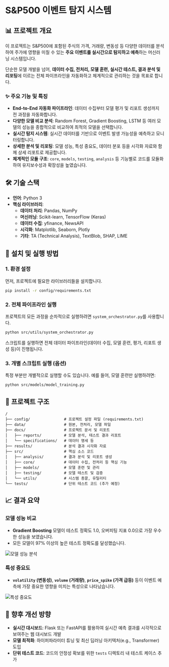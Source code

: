 # S&P500 이벤트 탐지 시스템

## 📊 프로젝트 개요

이 프로젝트는 S&P500에 포함된 주식의 가격, 거래량, 변동성 등 다양한 데이터를 분석하여 주가에 영향을 미칠 수 있는 **주요 이벤트를 실시간으로 탐지하고 예측**하는 머신러닝 시스템입니다.

단순한 모델 개발을 넘어, **데이터 수집, 전처리, 모델 훈련, 실시간 테스트, 결과 분석 및 리포팅**에 이르는 전체 파이프라인을 자동화하고 체계적으로 관리하는 것을 목표로 합니다.

### ✨ 주요 기능 및 특징

- **End-to-End 자동화 파이프라인**: 데이터 수집부터 모델 평가 및 리포트 생성까지 전 과정을 자동화합니다.
- **다양한 모델 비교 분석**: Random Forest, Gradient Boosting, LSTM 등 여러 모델의 성능을 종합적으로 비교하여 최적의 모델을 선택합니다.
- **실시간 탐지 시스템**: 실시간 데이터를 기반으로 이벤트 발생 가능성을 예측하고 모니터링합니다.
- **상세한 분석 및 리포팅**: 모델 성능, 특성 중요도, 데이터 분포 등을 시각화 자료와 함께 상세 리포트로 제공합니다.
- **체계적인 모듈 구조**: `core`, `models`, `testing`, `analysis` 등 기능별로 코드를 모듈화하여 유지보수성과 확장성을 높였습니다.

## 🛠️ 기술 스택

- **언어**: Python 3
- **핵심 라이브러리**:
  - **데이터 처리**: Pandas, NumPy
  - **머신러닝**: Scikit-learn, TensorFlow (Keras)
  - **데이터 수집**: yfinance, NewsAPI
  - **시각화**: Matplotlib, Seaborn, Plotly
  - **기타**: TA (Technical Analysis), TextBlob, SHAP, LIME

## 🚀 설치 및 실행 방법

### 1. 환경 설정

먼저, 프로젝트에 필요한 라이브러리들을 설치합니다.

```bash
pip install -r config/requirements.txt
```

### 2. 전체 파이프라인 실행

프로젝트의 모든 과정을 순차적으로 실행하려면 `system_orchestrator.py`를 사용합니다.

```bash
python src/utils/system_orchestrator.py
```

스크립트를 실행하면 전체 데이터 파이프라인(데이터 수집, 모델 훈련, 평가, 리포트 생성 등)이 진행됩니다.

### 3. 개별 스크립트 실행 (옵션)

특정 부분만 개별적으로 실행할 수도 있습니다. 예를 들어, 모델 훈련만 실행하려면:

```bash
python src/models/model_training.py
```

## 📂 프로젝트 구조

```
/
├── config/               # 프로젝트 설정 파일 (requirements.txt)
├── data/                 # 원본, 전처리, 모델 파일
├── docs/                 # 프로젝트 문서 및 리포트
│   ├── reports/          # 모델 분석, 테스트 결과 리포트
│   └── specifications/   # 데이터 명세 등
├── results/              # 분석 결과 시각화 자료
├── src/                  # 핵심 소스 코드
│   ├── analysis/         # 결과 분석 및 리포트 생성
│   ├── core/             # 데이터 수집, 전처리 등 핵심 기능
│   ├── models/           # 모델 훈련 및 관리
│   ├── testing/          # 모델 테스트 및 검증
│   └── utils/            # 시스템 총괄, 유틸리티
└── tests/                # 단위 테스트 코드 (추가 예정)
```

## 📈 결과 요약

### 모델 성능 비교

- **Gradient Boosting** 모델이 테스트 정확도 1.0, 오버피팅 지표 0.0으로 가장 우수한 성능을 보였습니다.
- 모든 모델이 97% 이상의 높은 테스트 정확도를 달성했습니다.

![모델 성능 분석](results/analysis/comprehensive_model_analysis.png)

### 특성 중요도

- **`volatility` (변동성)**, **`volume` (거래량)**, **`price_spike` (가격 급등)** 등이 이벤트 예측에 가장 중요한 영향을 미치는 특성으로 나타났습니다.

![특성 중요도](results/analysis/feature_importance.png)

## 🔮 향후 개선 방향

- **실시간 대시보드**: Flask 또는 FastAPI를 활용하여 실시간 예측 결과를 시각적으로 보여주는 웹 대시보드 개발
- **모델 최적화**: 하이퍼파라미터 튜닝 및 최신 딥러닝 아키텍처(e.g., Transformer) 도입
- **단위 테스트 코드**: 코드의 안정성 확보를 위한 `tests` 디렉토리 내 테스트 케이스 추가
